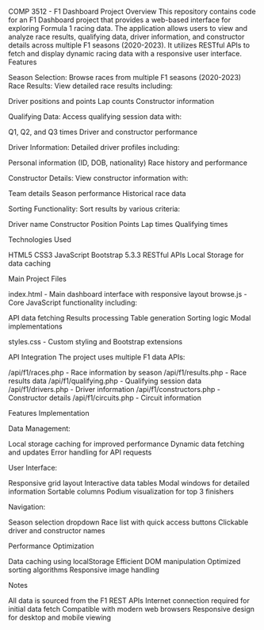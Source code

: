 COMP 3512 - F1 Dashboard Project
Overview
This repository contains code for an F1 Dashboard project that provides a web-based interface for exploring Formula 1 racing data. The application allows users to view and analyze race results, qualifying data, driver information, and constructor details across multiple F1 seasons (2020-2023). It utilizes RESTful APIs to fetch and display dynamic racing data with a responsive user interface.
Features

Season Selection: Browse races from multiple F1 seasons (2020-2023)
Race Results: View detailed race results including:

Driver positions and points
Lap counts
Constructor information


Qualifying Data: Access qualifying session data with:

Q1, Q2, and Q3 times
Driver and constructor performance


Driver Information: Detailed driver profiles including:

Personal information (ID, DOB, nationality)
Race history and performance


Constructor Details: View constructor information with:

Team details
Season performance
Historical race data


Sorting Functionality: Sort results by various criteria:

Driver name
Constructor
Position
Points
Lap times
Qualifying times



Technologies Used

HTML5
CSS3
JavaScript
Bootstrap 5.3.3
RESTful APIs
Local Storage for data caching

Main Project Files

index.html - Main dashboard interface with responsive layout
browse.js - Core JavaScript functionality including:

API data fetching
Results processing
Table generation
Sorting logic
Modal implementations


styles.css - Custom styling and Bootstrap extensions

API Integration
The project uses multiple F1 data APIs:

/api/f1/races.php - Race information by season
/api/f1/results.php - Race results data
/api/f1/qualifying.php - Qualifying session data
/api/f1/drivers.php - Driver information
/api/f1/constructors.php - Constructor details
/api/f1/circuits.php - Circuit information

Features Implementation

Data Management:

Local storage caching for improved performance
Dynamic data fetching and updates
Error handling for API requests


User Interface:

Responsive grid layout
Interactive data tables
Modal windows for detailed information
Sortable columns
Podium visualization for top 3 finishers


Navigation:

Season selection dropdown
Race list with quick access buttons
Clickable driver and constructor names


Performance Optimization

Data caching using localStorage
Efficient DOM manipulation
Optimized sorting algorithms
Responsive image handling

Notes

All data is sourced from the F1 REST APIs
Internet connection required for initial data fetch
Compatible with modern web browsers
Responsive design for desktop and mobile viewing
